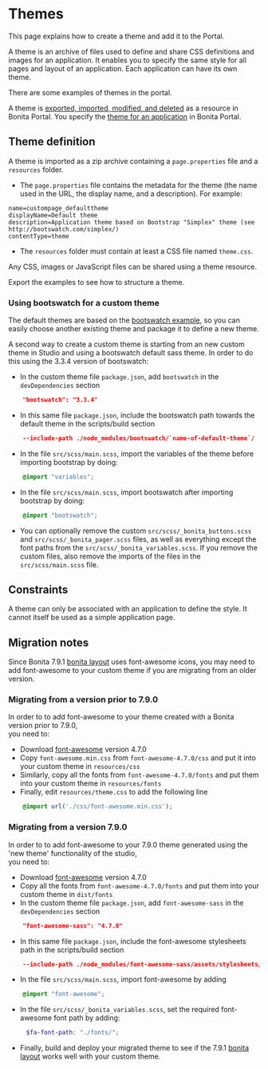 # Themes

This page explains how to create a theme and add it to the Portal.

A theme is an archive of files used to define and share CSS definitions and images for an application.
It enables you to specify the same style for all pages and layout of an application.
Each application can have its own theme.

There are some examples of themes in the portal.

A theme is [exported, imported, modified, and deleted](resource-management.md) as a resource in Bonita Portal. You specify the [theme for an application](applications.md) in Bonita Portal.

## Theme definition

A theme is imported as a zip archive containing a `page.properties` file and a `resources` folder.

* The `page.properties` file contains the metadata for the theme (the name used in the URL, the display name, and a description). For example: 
```properties
name=custompage_defaulttheme
displayName=Default theme
description=Application theme based on Bootstrap "Simplex" theme (see http://bootswatch.com/simplex/)
contentType=theme
```

* The `resources` folder must contain at least a CSS file named `theme.css`.

Any CSS, images or JavaScript files can be shared using a theme resource.

Export the examples to see how to structure a theme.

### Using bootswatch for a custom theme

The default themes are based on the [bootswatch example](https://bootswatch.com/), so you can easily choose another existing theme and package it to define a new theme.

A second way to create a custom theme is starting from an new custom theme in Studio and using a bootswatch default sass theme. In order to do this using the 3.3.4 version of bootswatch:
* In the custom theme file `package.json`, add `bootswatch` in the `devDependencies` section
```json
    "bootswatch": "3.3.4"
```
* In this same file `package.json`, include the bootswatch path towards the default theme in the scripts/build section   
```json
    --include-path ./node_modules/bootswatch/`name-of-default-theme`/
```
* In the file `src/scss/main.scss`, import the variables of the theme before importing bootstrap by doing: 
```scss
    @import "variables";
```
* In the file `src/scss/main.scss`, import bootswatch after importing bootstrap by doing: 
```scss
    @import "bootswatch";
```
* You can optionally remove the custom `src/scss/_bonita_buttons.scss` and `src/scss/_bonita_pager.scss` files, as well as everything except the font paths from the `src/scss/_bonita_variables.scss`. If you remove the custom files, also remove the imports of the files in the `src/scss/main.scss` file.

## Constraints

A theme can only be associated with an application to define the style. It cannot itself be used as a simple application page.

<a id="font-awesome"/>

## Migration notes 

Since Bonita 7.9.1 [bonita layout](bonita-layout.md) uses font-awesome icons, you may need to add font-awesome to your 
custom theme if you are migrating from an older version.  

### Migrating from a version prior to 7.9.0

In order to to add font-awesome to your theme created with a Bonita version prior to 7.9.0,  
you need to:
* Download [font-awesome](https://fontawesome.com/v4.7.0/assets/font-awesome-4.7.0.zip) version 4.7.0
* Copy `font-awesome.min.css` from `font-awesome-4.7.0/css` and put it into your custom theme in `resources/css`
* Similarly, copy all the fonts from `font-awesome-4.7.0/fonts` and put them into your custom theme in `resources/fonts`
* Finally, edit `resources/theme.css` to add the following line 
```css
    @import url('./css/font-awesome.min.css');
```

### Migrating from a version 7.9.0

In order to to add font-awesome to your 7.9.0 theme generated using the 'new theme' functionality of the studio,  
you need to:
* Download [font-awesome](https://fontawesome.com/v4.7.0/assets/font-awesome-4.7.0.zip) version 4.7.0
* Copy all the fonts from `font-awesome-4.7.0/fonts` and put them into your custom theme in `dist/fonts`
* In the custom theme file `package.json`, add `font-awesome-sass` in the `devDependencies` section
```json
    "font-awesome-sass": "4.7.0"
```
* In this same file `package.json`, include the font-awesome stylesheets path in the scripts/build section   
```json
    --include-path ./node_modules/font-awesome-sass/assets/stylesheets/
```
* In the file `src/scss/main.scss`, import font-awesome by adding 
```scss
    @import "font-awesome";
```
* In the file `src/scss/_bonita_variables.scss`, set the required font-awesome font path by adding:
```scss
     $fa-font-path: "./fonts/"; 
```      
* Finally, build and deploy your migrated theme to see if the 7.9.1 [bonita layout](bonita-layout.md) works well with 
your custom theme.   
